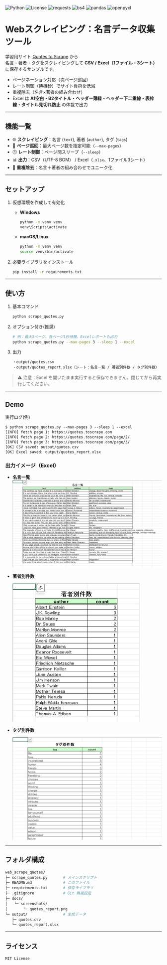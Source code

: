 ![Python](https://img.shields.io/badge/python-3.9+-blue)
![License](https://img.shields.io/badge/license-MIT-green)
![requests](https://img.shields.io/badge/requests-HTTP%20client-informational)
![bs4](https://img.shields.io/badge/BeautifulSoup4-HTML%20parser-informational)
![pandas](https://img.shields.io/badge/pandas-DataFrame-informational)
![openpyxl](https://img.shields.io/badge/openpyxl-Excel%20writer-informational)

# Webスクレイピング：名言データ収集ツール

学習用サイト [Quotes to Scrape](https://quotes.toscrape.com) から  
名言・著者・タグをスクレイピングして **CSV / Excel（1ファイル・3シート）** に保存するサンプルです。

- ページネーション対応（次ページ巡回）
- レート制御（待機秒）でサイト負荷を低減
- 重複除去（名言×著者の組み合わせ）
- Excel は **A1空白・B2タイトル・ヘッダー薄緑・ヘッダー下二重線・表枠線・タイトル見切れ防止** の体裁で出力

---

## 機能一覧

- 🌐 **スクレイピング**：名言 (`text`), 著者 (`author`), タグ (`tags`)
- 📑 **ページ巡回**：最大ページ数を指定可能（`--max-pages`）
- 🕒 **レート制御**：ページ間スリープ（`--sleep`）
- 📊 **出力**：CSV（UTF-8 BOM） / Excel（`.xlsx`、1ファイル3シート）
- 🧹 **重複除去**：名言＋著者の組み合わせでユニーク化

---

## セットアップ

1. 仮想環境を作成して有効化  
   - **Windows**
     ```bash
     python -m venv venv
     venv\Scripts\activate
     ```
   - **macOS/Linux**
     ```bash
     python -m venv venv
     source venv/bin/activate
     ```

2. 必要ライブラリをインストール  
     ```bash
     pip install -r requirements.txt
     ```

---

## 使い方

1. 基本コマンド
    ```bash
    python scrape_quotes.py
    ```

2. オプション付き(推奨)
    ```bash
    # 例：最大3ページ、各ページ1秒待機、Excelレポートも出力
    python scrape_quotes.py --max-pages 3 --sleep 1 --excel
    ```

3. 出力
    ```bash
    ・output/quotes.csv
    ・output/quotes_report.xlsx（シート：名言一覧 / 著者別件数 / タグ別件数）
    ```
>⚠️ 注意：Excel を開いたまま実行すると保存できません。閉じてから再実行してください。

---

## Demo

実行ログ(例)

    $ python scrape_quotes.py --max-pages 3 --sleep 1 --excel
    [INFO] fetch page 1: https://quotes.toscrape.com
    [INFO] fetch page 2: https://quotes.toscrape.com/page/2/
    [INFO] fetch page 3: https://quotes.toscrape.com/page/3/
    [OK] CSV saved: output/quotes.csv
    [OK] Excel saved: output/quotes_report.xlsx


### 出力イメージ（Excel）

- **名言一覧**
  ![sheet_quotes](docs/screenshots/sheet_quotes.png)

- **著者別件数**

  ![sheet_authors](docs/screenshots/sheet_authors.png)

- **タグ別件数**

  ![sheet_tags](docs/screenshots/sheet_tags.png)

---

## フォルダ構成

```bash
web_scrape_quotes/
├─ scrape_quotes.py       # メインスクリプト
├─ README.md              # このファイル
├─ requirements.txt       # 依存ライブラリ
├─ .gitignore             # Git 無視設定
├─ docs/
│   └─ screenshots/
│       └─ quotes_report.png
└─ output/                # 生成データ
   ├─ quotes.csv
   └─ quotes_report.xlsx
```

---

## ライセンス
    MIT License

